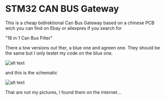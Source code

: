 # STM32 CAN BUS Gateway

This is a cheap bidirektional Can Bus Gateway based on a chinese PCB wich you can find on Ebay or aliexpres if you search for 

  "18 in 1 Can Bus Filter"

There a tow versions out ther, a blue one and agreen one. They should be the same but I only testet my code on the blue one.

![alt text](https://github.com/louisfrederic/Can_filter/blob/main/dsc_6293-2-copy.jpg?raw=true)

and this is the schematic

![alt text](https://github.com/louisfrederic/Can_filter/blob/main/can_bus_filter_schematics.png?raw=true)

That are not my pictures, I found them on the internet...
